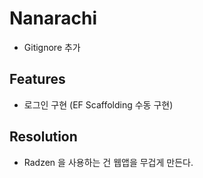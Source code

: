 # Nanarachi
- Gitignore 추가

## Features
- 로그인 구현 (EF Scaffolding 수동 구현)

## Resolution
- Radzen 을 사용하는 건 웹앱을 무겁게 만든다.
